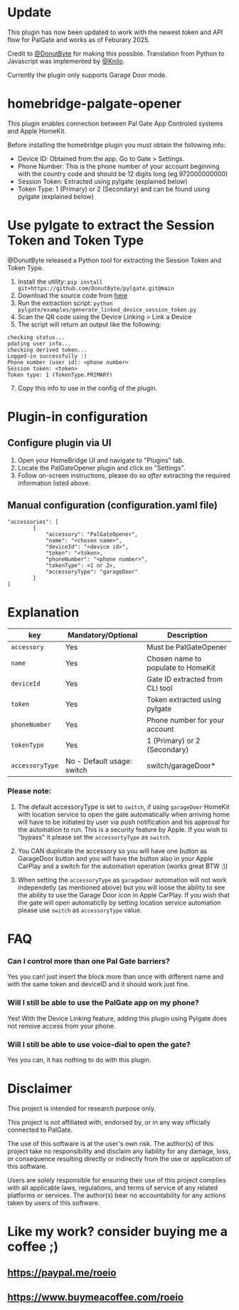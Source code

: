 # Update #
This plugin has now been updated to work with the newest token and API flow for PalGate and works as of Feburary 2025. 

Credit to [@DonutByte](https://github.com/DonutByte) for making this possible. Translation from Python to Javascript was implemented by [@Knilo](https://github.com/Knilo).

Currently the plugin only supports Garage Door mode.

# homebridge-palgate-opener
This plugin enables connection between Pal Gate App Controled systems and Apple HomeKit.

Before installing the homebridge plugin you must obtain the following info:
- Device ID: Obtained from the app. Go to Gate > Settings.
- Phone Number: This is the phone number of your account beginning with the country code and should be 12 digits long (eg 972000000000)
- Session Token: Extracted using pylgate (explained below)
- Token Type: 1 (Primary) or 2 (Secondary) and can be found using pylgate (explained below)

# Use pylgate to extract the Session Token and Token Type
@DonutByte released a Python tool for extracting the Session Token and Token Type.

1. Install the utility: `pip install git+https://github.com/DonutByte/pylgate.git@main`
2. Download the source code from [here](https://github.com/DonutByte/pylgate/releases)
3. Run the extraction script: `python pylgate/examples/generate_linked_device_session_token.py`
4. Scan the QR code using the Device Linking > Link a Device
5. The script will return an output like the following:
```
checking status...
pdating user info...
checking derived token...
Logged-in successfully :)
Phone number (user id): <phone number>
Session token: <token>
Token type: 1 (TokenType.PRIMARY)
```
7. Copy this info to use in the config of the plugin.

# Plugin-in configuration

## Configure plugin via UI
1. Open your HomeBridge UI and navigate to "Plugins" tab.
2. Locate the PalGateOpener plugin and click on "Settings".
3. Follow on-screen instructions, please do so *after* extracting the required information listed above.

## Manual configuration (configuration.yaml file)
```
"accessories": [
        {
            "accessory": "PalGateOpener",
            "name": "<chosen name>",
            "deviceId": "<device id>",
            "token": "<token>,
            "phoneNumber": "<phone number>",
            "tokenType": <1 or 2>,
            "accessoryType": "garageDoor"
        }
]
```
# Explanation
| key | Mandatory/Optional |Description |
| --- | --- | --- |
| `accessory` | Yes |Must be PalGateOpener |
| `name` |Yes |Chosen name to populate to HomeKit |
| `deviceId`|Yes | Gate ID extracted from CLI tool |
| `token` |Yes| Token extracted using pylgate |
| `phoneNumber` |Yes| Phone number for your account |
| `tokenType` |Yes| 1 (Primary) or 2 (Secondary) |
| `accessoryType`|No - Default usage: switch | switch/garageDoor* |

### Please note:
1. The default accessoryType is set to `switch`, if using `garageDoor` HomeKit with location service to open the gate
automatically when arriving home will have to be initiated by user via push notification and his approval for the automation to run.
This is a security feature by Apple.
If you wish to "bypass" it please set the `accessortyType` as `switch`.
2. You CAN duplicate the accessory so you will have one button as GarageDoor button and you will have the button also in your Apple CarPlay and a switch for the automation operation (works great BTW :))

2. When setting the `accessoryType` as `garageDoor` automation will not work independetly (as mentioned above) but you will loose the ability
to see the ability to use the Garage Door icon in Apple CarPlay.
If you wish that the gate will open automaticlly by setting location service automation please use `switch` as `accessoryType` value.


# FAQ
### Can I control more than one Pal Gate barriers?
Yes you can! just insert the block more than once with different name and with the same token and deviceID and it should work just fine.
### Will I still be able to use the PalGate app on my phone?
Yes! With the Device Linking feature, adding this plugin using Pylgate does not remove access from your phone.
### Will I still be able to use voice-dial to open the gate?
Yes you can, it has nothing to do with this plugin.

# Disclaimer
This project is intended for research purpose only.

This project is not affiliated with, endorsed by, or in any way officially connected to PalGate.

The use of this software is at the user's own risk. The author(s) of this project take no responsibility and disclaim any liability for any damage, loss, or consequence resulting directly or indirectly from the use or application of this software.

Users are solely responsible for ensuring their use of this project complies with all applicable laws, regulations, and terms of service of any related platforms or services. The author(s) bear no accountability for any actions taken by users of this software.


# Like my work? consider buying me a coffee ;)
## https://paypal.me/roeio
## https://www.buymeacoffee.com/roeio
